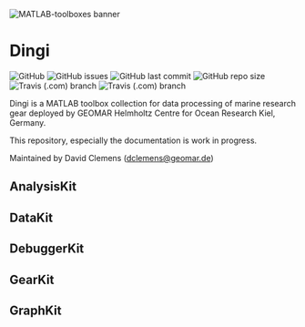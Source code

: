 ![MATLAB-toolboxes banner](/ressources/GitHub_banner.png)

# Dingi
![GitHub](https://img.shields.io/github/license/davidclemens/Dingi)
![GitHub issues](https://img.shields.io/github/issues/davidclemens/Dingi)
![GitHub last commit](https://img.shields.io/github/last-commit/davidclemens/Dingi)
![GitHub repo size](https://img.shields.io/github/repo-size/davidclemens/Dingi)
![Travis (.com) branch](https://img.shields.io/travis/com/davidclemens/Dingi/master?label=master)
![Travis (.com) branch](https://img.shields.io/travis/com/davidclemens/Dingi/development?label=development)

Dingi is a MATLAB toolbox collection for data processing of marine research gear deployed by GEOMAR Helmholtz Centre for Ocean Research Kiel, Germany.

This repository, especially the documentation is work in progress.

Maintained by David Clemens (dclemens@geomar.de)

## AnalysisKit

## DataKit

## DebuggerKit

## GearKit

## GraphKit
